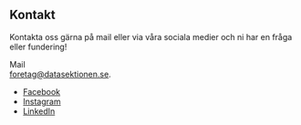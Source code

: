 ## Kontakt

Kontakta oss gärna på mail eller via våra sociala medier och ni har en fråga eller fundering!


Mail<br/>
[foretag@datasektionen.se](mailto:foretag@datasektionen.se). <br/>


- [Facebook](https://www.facebook.com/naringslivsgruppendatasektionenkth)
- [Instagram](https://www.instagram.com/nlg_data/)
- [LinkedIn](https://www.linkedin.com/company/n%C3%A4ringslivsgruppen-datasektionen/)
